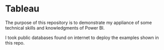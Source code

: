 # Tableau

The purpose of this repository is to demonstrate my appliance of some technical skills and knowledgments of Power BI.

I took  public databases found on internet to deploy the examples shown in this repo.
